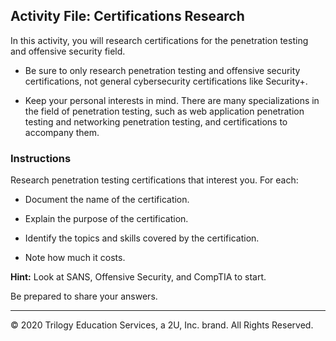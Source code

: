 ## Activity File: Certifications Research
 
In this activity, you will research certifications for the penetration testing and offensive security field.
 
- Be sure to only research penetration testing and offensive security certifications, not general cybersecurity certifications like Security+.

- Keep your personal interests in mind. There are many specializations in the field of penetration testing, such as web application penetration testing and networking penetration testing, and certifications to accompany them.

### Instructions
 
Research penetration testing certifications that interest you. For each:
 
 - Document the name of the certification. 

  - Explain the purpose of the certification.
  
  - Identify the topics and skills covered by the certification.

 - Note how much it costs. 

**Hint:** Look at SANS, Offensive Security, and CompTIA to start.
  
Be prepared to share your answers.

---
© 2020 Trilogy Education Services, a 2U, Inc. brand. All Rights Reserved.